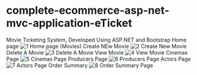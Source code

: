 # complete-ecommerce-asp-net-mvc-application-eTicket
Movie Ticketing System, Developed Using ASP.NET and Bootstrap
Home page
![1 Home page (Movies)](https://github.com/nafizimtiazkhan/complete-ecommerce-asp-net-mvc-application-eTicket/assets/89006600/d9c27c0e-33a2-4621-94b4-bb7d89c66da9)
Create NEw Movie
![2 Create New Movie](https://github.com/nafizimtiazkhan/complete-ecommerce-asp-net-mvc-application-eTicket/assets/89006600/e3883fc1-7e0e-4ea2-b24a-08f6fbbd1abb)
Delete A Movie
![3 Delete A Movie](https://github.com/nafizimtiazkhan/complete-ecommerce-asp-net-mvc-application-eTicket/assets/89006600/8c92cc39-e356-4a4f-b3ff-8e4e4d2a1a30)
View Movie
![4 View Movie](https://github.com/nafizimtiazkhan/complete-ecommerce-asp-net-mvc-application-eTicket/assets/89006600/3b947979-1ae0-45d3-af5a-84cfe777b4eb)
Cinemas Page
![5 Cinemas Page](https://github.com/nafizimtiazkhan/complete-ecommerce-asp-net-mvc-application-eTicket/assets/89006600/2410e925-5cfe-4ff9-9646-bdef995afbfa)
Producers Page
![6 Producers Page](https://github.com/nafizimtiazkhan/complete-ecommerce-asp-net-mvc-application-eTicket/assets/89006600/2dcd7adb-e135-446e-bd12-eddef6fdbc34)
Actors Page
![7 Actors Page](https://github.com/nafizimtiazkhan/complete-ecommerce-asp-net-mvc-application-eTicket/assets/89006600/3202ed41-efa7-4ce8-af4c-2e87590fbc11)
Order Summary
![8 Order Summary Page](https://github.com/nafizimtiazkhan/complete-ecommerce-asp-net-mvc-application-eTicket/assets/89006600/54c11e30-487b-45cb-9c6a-74e81b12cec9)
